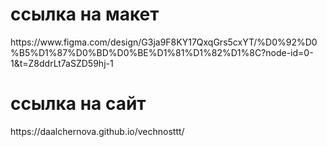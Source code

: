 <h1>ссылка на макет</h1> https://www.figma.com/design/G3ja9F8KY17QxqGrs5cxYT/%D0%92%D0%B5%D1%87%D0%BD%D0%BE%D1%81%D1%82%D1%8C?node-id=0-1&t=Z8ddrLt7aSZD59hj-1
<h1>ссылка на сайт</h1> https://daalchernova.github.io/vechnosttt/
